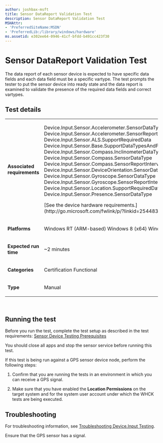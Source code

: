 ```yaml
---
author: joshbax-msft
title: Sensor DataReport Validation Test
description: Sensor DataReport Validation Test
MSHAttr:
- 'PreferredSiteName:MSDN'
- 'PreferredLib:/library/windows/hardware'
ms.assetid: e302ee64-0946-41cf-bfdd-b491cc423f30
---
```


# Sensor DataReport Validation Test


The data report of each sensor device is expected to have specific data fields and each data field must be a specific vartype. The test prompts the tester to put the sensor device into ready state and the data report is examined to validate the presence of the required data fields and correct vartypes.

## Test details


<table>
<colgroup>
<col width="50%" />
<col width="50%" />
</colgroup>
<tbody>
<tr class="odd">
<td><p><strong>Associated requirements</strong></p></td>
<td><p>Device.Input.Sensor.Accelerometer.SensorDataType Device.Input.Sensor.Accelerometer.SensorReportInterval Device.Input.Sensor.ALS.SupportRequiredData Device.Input.Sensor.Base.SupportDataTypesAndProperties Device.Input.Sensor.Compass.InclinometerDataType Device.Input.Sensor.Compass.SensorDataType Device.Input.Sensor.Compass.SensorReportInterval Device.Input.Sensor.DeviceOrientation.SensorDataType Device.Input.Sensor.Gyroscope.SensorDataType Device.Input.Sensor.Gyroscope.SensorReportInterval Device.Input.Sensor.Location.SupportRequiredDataFieldsForReport Device.Input.Sensor.Presence.SensorDataType</p>
<p>[See the device hardware requirements.](http://go.microsoft.com/fwlink/p/?linkid=254483)</p></td>
</tr>
<tr class="even">
<td><p><strong>Platforms</strong></p></td>
<td><p>Windows RT (ARM-based) Windows 8 (x64) Windows 8 (x86)</p></td>
</tr>
<tr class="odd">
<td><p><strong>Expected run time</strong></p></td>
<td><p>~2 minutes</p></td>
</tr>
<tr class="even">
<td><p><strong>Categories</strong></p></td>
<td><p>Certification Functional</p></td>
</tr>
<tr class="odd">
<td><p><strong>Type</strong></p></td>
<td><p>Manual</p></td>
</tr>
</tbody>
</table>

 

## Running the test


Before you run the test, complete the test setup as described in the test requirements: [Sensor Device Testing Prerequisites](sensor-device-testing-prerequisites.md)

You should close all apps and stop the sensor service before running this test.

If this test is being run against a GPS sensor device node, perform the following steps:

1.  Confirm that you are running the tests in an environment in which you can receive a GPS signal.

2.  Make sure that you have enabled the **Location Permissions** on the target system and for the system user account under which the WHCK tests are being executed.

## Troubleshooting


For troubleshooting information, see [Troubleshooting Device.Input Testing](troubleshooting-deviceinput-testing.md).

Ensure that the GPS sensor has a signal.

 

 






